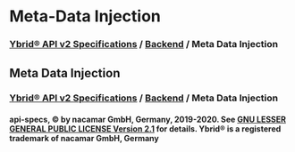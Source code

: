 # Meta-Data Injection

### [**Ybrid® API v2 Specifications**](../) / [**Backend**](./) / Meta Data Injection

## Meta Data Injection

### [**Ybrid® API v2 Specifications**](../) / [**Backend**](./) / Meta Data Injection

#### api-specs, © by nacamar GmbH, Germany, 2019-2020. See [GNU LESSER GENERAL PUBLIC LICENSE Version 2.1](https://github.com/ybrid/api-specs/tree/78f6154abef68613501d9a7f2bab40a0295440ed/LICENSE/README.md) for details. Ybrid® is a registered trademark of nacamar GmbH, Germany

